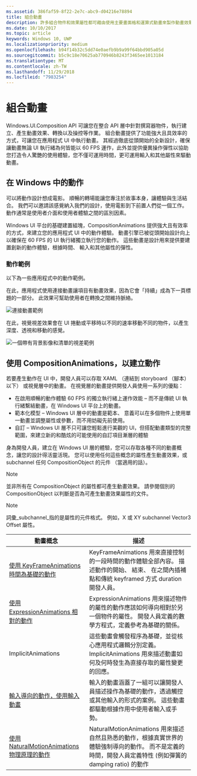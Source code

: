 ```yaml
---
ms.assetid: 386faf59-8f22-2e7c-abc9-d04216e78894
title: 組合動畫
description: 許多組合物件和效果屬性都可藉由使用主要畫面格和運算式動畫來製作動畫效果，這些動畫可允許隨時間或根據計算來變更 UI 元素的屬性。
ms.date: 10/10/2017
ms.topic: article
keywords: Windows 10, UWP
ms.localizationpriority: medium
ms.openlocfilehash: b94f14b32c5dd74e0aefb9b9a99f64bbd905a05d
ms.sourcegitcommit: b5c9c18e70625ab770946b8243f3465ee1013184
ms.translationtype: MT
ms.contentlocale: zh-TW
ms.lasthandoff: 11/29/2018
ms.locfileid: "7983254"
---
```

# <a name="composition-animations"></a>組合動畫

Windows.UI.Composition API 可讓您在整合 API 層中針對撰寫器物件，執行建立、產生動畫效果、轉換以及操控等作業。 組合動畫提供了功能強大且具效率的方式，可讓您在應用程式 UI 中執行動畫。 其經過徹底從頭開始的全新設計，確保讓動畫無論 UI 執行緒為何皆能以 60 FPS 運作，此外並提供優異操作彈性以協助您打造令人驚艷的使用體驗，您不僅可運用時間，更可運用輸入和其他屬性來驅動動畫。

## <a name="motion-in-windows"></a>在 Windows 中的動作

可以將動作設計想成電影。 順暢的轉場能讓您專注於故事本身，讓體驗與生活結合。 我們可以邀請該感覺納入我們的設計，使用電影到下前置人們從一個工作。 動作通常是使用者介面和使用者體驗之間的區別因素。

Windows UI 平台的基礎建置組塊，CompositionAnimations 提供強大且有效率的方式，來建立您的應用程式 UI 中的動作體驗。 動畫引擎已被從頭開始設計向上以確保在 60 FPS 的 UI 執行緒獨立執行您的動作。 這些動畫是設計用來提供要建置創新的動作體驗，根據時間、 輸入和其他屬性的彈性。

### <a name="examples-of-motion"></a>動作範例

以下為一些應用程式中的動作範例。

在此，應用程式使用連接動畫讓項目有動畫效果，因為它會「持續」成為下一頁標題的一部分。 此效果可幫助使用者在轉換之間維持脈絡。

![連接動畫範例](images/animation/connected-animation-example.gif)

在此，視覺視差效果會在 UI 捲動或平移時以不同的速率移動不同的物件，以產生深度、透視和移動的感覺。

![一個帶有背景影像和清單的視差範例](images/animation/parallax-example.gif)

## <a name="using-compositionanimations-to-create-motion"></a>使用 CompositionAnimations，以建立動作

若要產生動作在 UI 中，開發人員可以存取 XAML （連結到 storyboard （腳本） 以下） 或視覺層中的動畫。 在視覺層的動畫提供開發人員使用一系列的優點：

- 在啟用順暢的動作體驗 60 FPS 的獨立執行緒上運作效能 – 而不是傳統 UI 執行緒繫結動畫，在 Windows UI 平台上的動畫。
- 範本化模型 – Windows UI 層中的動畫是範本、 意義可以在多個物件上使用單一動畫並調整屬性或參數，而不用妨礙先前使用。
- 自訂 – Windows UI 層不只可讓您輕鬆進行美觀的 UI，但搭配動畫類型的完整範圍，來建立新的和酷炫的可能使用的自訂項目漸層的體驗

身為開發人員，建立在 Windows UI 層的體驗，您可以存取各種不同的動畫概念，讓您的設計得活靈活現。 您可以使用任何這些概念的屬性產生動畫效果，或 subchannel 任何 CompositionObject 的元件 （當適用的話）。

> [!NOTE]
> 並非所有在 CompositionObject 的屬性都可產生動畫效果。 請參閱個別的 CompositionObject 以判斷是否為可產生動畫效果屬性的文件。

> [!NOTE]
> 詞彙_subchannel_指的是屬性的元件格式。 例如，X 或 XY subchannel Vector3 Offset 屬性。

| 動畫概念 | 描述 |
| ----------------- | ----------- |
| [使用 KeyFrameAnimations 時間為基礎的動作](time-animations.md)  | KeyFrameAnimations 用來直接控制的一段時間的動作體驗全部內容。 描述動作的開始、 結束、 在之間內插補點和傳統 keyframed 方式 duration 開發人員。 |
| [使用 ExpressionAnimations 相對的動作](relation-animations.md)  | ExpressionAnimations 用來描述物件的屬性的動作應該如何導向相對於另一個物件的屬性。 開發人員定義的數學方程式，定義參考為基礎的關係。 |
| ImplicitAnimations | 這些動畫會觸發程序為基礎，並從核心應用程式邏輯分別定義。 ImplicitAnimations 用來描述動畫如何及何時發生為直接存取的屬性變更的回應。 |
| [輸入導向的動作，使用輸入動畫](input-driven-animations.md)  | 輸入的動畫涵蓋了一組可以讓開發人員描述操作為基礎的動作，透過觸控或其他輸入的形式的案例。 這些動畫都驅動根據作用中使用者輸入或手勢。 |
| [使用 NaturalMotionAnimations 物理原理的動作](natural-animations.md)  | NaturalMotionAnimations 用來描述自然且熟悉的動作，根據真實世界的體驗強制導向的動作。 而不是定義的時間，開發人員定義特性 (例如彈簧的 damping ratio) 的動作 |